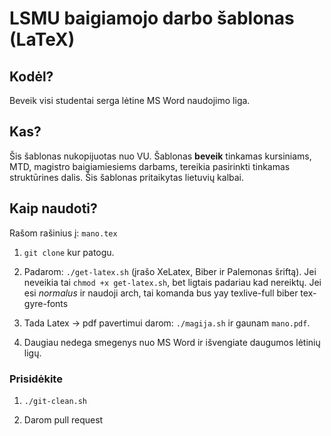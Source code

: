 # LSMU baigiamojo darbo šablonas (LaTeX)

## Kodėl?

Beveik visi studentai serga lėtine MS Word naudojimo liga.

## Kas?

Šis šablonas nukopijuotas nuo VU. Šablonas **beveik** tinkamas kursiniams, MTD, magistro baigiamiesiems darbams, tereikia pasirinkti tinkamas struktūrines dalis. Šis šablonas pritaikytas lietuvių kalbai.

## Kaip naudoti?

Rašom rašinius į: `mano.tex`

1. `git clone` kur patogu.

2. Padarom: `./get-latex.sh` (įrašo XeLatex, Biber ir Palemonas šriftą).
Jei neveikia tai `chmod +x get-latex.sh`, bet ligtais padariau kad nereiktų.
Jei esi *normalus* ir naudoji arch, tai komanda bus yay texlive-full biber tex-gyre-fonts

3. Tada Latex -> pdf pavertimui darom: `./magija.sh` ir gaunam `mano.pdf`.

4. Daugiau nedega smegenys nuo MS Word ir išvengiate daugumos lėtinių ligų.

### Prisidėkite

1. `./git-clean.sh`

2. Darom pull request
